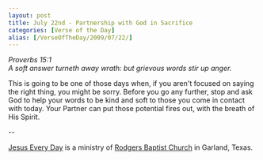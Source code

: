 ```yaml
---
layout: post
title: July 22nd - Partnership with God in Sacrifice
categories: [Verse of the Day]
alias: [/VerseOfTheDay/2009/07/22/]
---
```


_Proverbs 15:1  
A soft answer turneth away wrath: but grievous words stir up
anger._

This is going to be one of those days when, if you aren't focused
on saying the right thing, you might be sorry. Before you go any
further, stop and ask God to help your words to be kind and soft to
those you come in contact with today. Your Partner can put those
potential fires out, with the breath of His Spirit.

 --

<a href=http://jesuseveryday.net>Jesus Every Day</a> is a ministry of <a href=http://rodgersbaptist.net>Rodgers Baptist Church</a> in Garland, Texas.
